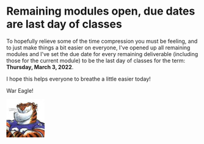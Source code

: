 # Remaining modules open, due dates are last day of classes

To hopefully relieve some of the time compression you must be feeling, and to
just make things a bit easier on everyone, I've opened up all remaining modules
and I've set the due date for every remaining deliverable (including those for
the current module) to be the last day of classes for the term: **Thursday,
March 3, 2022**.

I hope this helps everyone to breathe a little easier today!

War Eagle!

<img src="../../../img/rags.jpg" width="100">
 
